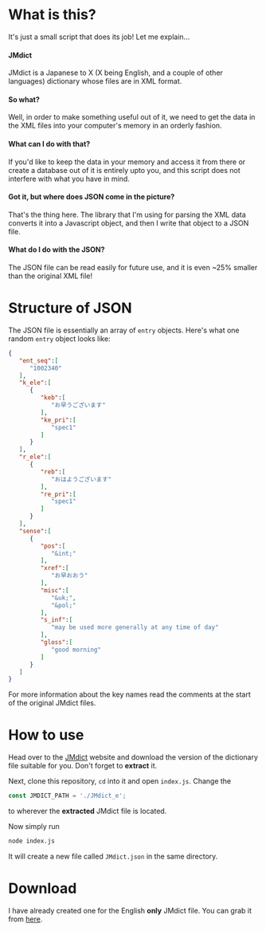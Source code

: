 # What is this?

It's just a small script that does its job! Let me explain...

#### JMdict

JMdict is a Japanese to X (X being English, and a couple of other languages) dictionary whose files are in XML format.

#### So what?

Well, in order to make something useful out of it, we need to get the data in the XML files into your computer's memory in an orderly fashion.

#### What can I do with that?

If you'd like to keep the data in your memory and access it from there or create a database out of it is entirely upto you, and this script does not interfere with what you have in mind.

#### Got it, but where does JSON come in the picture?

That's the thing here. The library that I'm using for parsing the XML data converts it into a Javascript object, and then I write that object to a JSON file.

#### What do I do with the JSON?

The JSON file can be read easily for future use, and it is even ~25% smaller than the original XML file!

# Structure of JSON

The JSON file is essentially an array of `entry` objects. Here's what one random `entry` object looks like:

```json
{
   "ent_seq":[
      "1002340"
   ],
   "k_ele":[
      {
         "keb":[
            "お早うございます"
         ],
         "ke_pri":[
            "spec1"
         ]
      }
   ],
   "r_ele":[
      {
         "reb":[
            "おはようございます"
         ],
         "re_pri":[
            "spec1"
         ]
      }
   ],
   "sense":[
      {
         "pos":[
            "&int;"
         ],
         "xref":[
            "お早おおう"
         ],
         "misc":[
            "&uk;",
            "&pol;"
         ],
         "s_inf":[
            "may be used more generally at any time of day"
         ],
         "gloss":[
            "good morning"
         ]
      }
   ]
}
```

For more information about the key names read the comments at the start of the original JMdict files.

# How to use

Head over to the [JMdict](http://www.edrdg.org/jmdict/edict_doc.html) website and download the version of the dictionary file suitable for you. Don't forget to **extract** it.

Next, clone this repository, `cd` into it and open `index.js`. Change the
```js
const JMDICT_PATH = './JMdict_e';
```
to wherever the **extracted** JMdict file is located.

Now simply run
```sh
node index.js
```

It will create a new file called `JMdict.json` in the same directory.

# Download

I have already created one for the English **only** JMdict file. You can grab it from [here](https://droppy.cryf.in/$/qfxsg).
